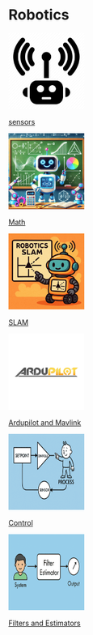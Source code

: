 # Robotics

<div class="grid-container">
    <div class="grid-item">
        <a href="sensors">
                <img src="images/sensors.png"  width="150" height="150">
                <p>sensors</p></a>
    </div>
    <div class="grid-item">
        <a href="math">
                <img src="images/robotics_math.png"  width="150" height="150">
                <p>Math</p>
            </a>
    </div>
    <div class="grid-item">
        <a href="slam">
                <img src="images/slam.png"  width="150" height="150">
                <p>SLAM</p>
            </a>
    </div>
    <div class="grid-item">
         <a href="uav">
                <img src="images/ardupilot.png"  width="150" height="150">
                <p>Ardupilot and Mavlink</p>
            </a>
    </div>
    <div class="grid-item">
        <a href="control">
                <img src="images/control.png"  width="150" height="150">
                <p>Control</p>
            </a>
    </div>
    <div class="grid-item">
         <a href="filter_and_estimator">
                <img src="images/filters_and_estimators.png"  width="150" height="150">
                <p>Filters and Estimators</p>
            </a>
    </div>
</div>